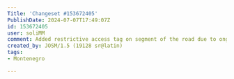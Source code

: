 ```yaml
---
Title: 'Changeset #153672405'
PublishDate: 2024-07-07T17:49:07Z
id: 153672405
user: soliMM
comment: Added restrictive access tag on segment of the road due to ongoing reconstruction on this road. Additional info was provided by user in this note:4323054
created_by: JOSM/1.5 (19128 sr@latin)
tags:
- Montenegro

---
```

